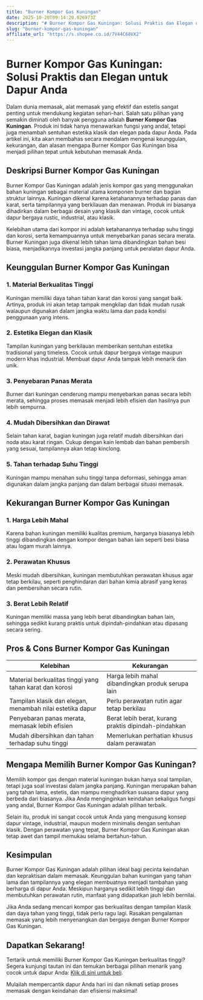 ```yaml
---
title: "Burner Kompor Gas Kuningan"
date: 2025-10-20T09:14:20.026973Z
description: "# Burner Kompor Gas Kuningan: Solusi Praktis dan Elegan untuk Dapur Anda..."
slug: "burner-kompor-gas-kuningan"
affiliate_url: "https://s.shopee.co.id/7V44C68VX2"
---
```

# Burner Kompor Gas Kuningan: Solusi Praktis dan Elegan untuk Dapur Anda

Dalam dunia memasak, alat memasak yang efektif dan estetis sangat penting untuk mendukung kegiatan sehari-hari. Salah satu pilihan yang semakin diminati oleh banyak pengguna adalah **Burner Kompor Gas Kuningan**. Produk ini tidak hanya menawarkan fungsi yang andal, tetapi juga menambah sentuhan estetika klasik dan elegan pada dapur Anda. Pada artikel ini, kita akan membahas secara mendalam mengenai keunggulan, kekurangan, dan alasan mengapa Burner Kompor Gas Kuningan bisa menjadi pilihan tepat untuk kebutuhan memasak Anda.

## Deskripsi Burner Kompor Gas Kuningan

Burner Kompor Gas Kuningan adalah jenis kompor gas yang menggunakan bahan kuningan sebagai material utama komponen burner dan bagian struktur lainnya. Kuningan dikenal karena ketahanannya terhadap panas dan karat, serta tampilannya yang berkilauan dan menawan. Produk ini biasanya dihadirkan dalam berbagai desain yang klasik dan vintage, cocok untuk dapur bergaya rustic, industrial, atau klasik.

Kelebihan utama dari kompor ini adalah ketahanannya terhadap suhu tinggi dan korosi, serta kemampuannya untuk menyebarkan panas secara merata. Burner Kuningan juga dikenal lebih tahan lama dibandingkan bahan besi biasa, menjadikannya investasi jangka panjang untuk peralatan dapur Anda.

## Keunggulan Burner Kompor Gas Kuningan

### 1. Material Berkualitas Tinggi
Kuningan memiliki daya tahan tahan karat dan korosi yang sangat baik. Artinya, produk ini akan tetap tampak mengkilap dan tidak mudah rusak walaupun digunakan dalam jangka waktu lama dan pada kondisi penggunaan yang intens.

### 2. Estetika Elegan dan Klasik
Tampilan kuningan yang berkilauan memberikan sentuhan estetika tradisional yang timeless. Cocok untuk dapur bergaya vintage maupun modern khas industrial. Membuat dapur Anda tampak lebih menarik dan unik.

### 3. Penyebaran Panas Merata
Burner dari kuningan cenderung mampu menyebarkan panas secara lebih merata, sehingga proses memasak menjadi lebih efisien dan hasilnya pun lebih sempurna.

### 4. Mudah Dibersihkan dan Dirawat
Selain tahan karat, bagian kuningan juga relatif mudah dibersihkan dari noda atau karat ringan. Cukup dengan kain lembab dan bahan pembersih yang sesuai, tampilannya akan tetap kinclong.

### 5. Tahan terhadap Suhu Tinggi
Kuningan mampu menahan suhu tinggi tanpa deformasi, sehingga aman digunakan dalam jangka panjang dan dalam berbagai situasi memasak.

## Kekurangan Burner Kompor Gas Kuningan

### 1. Harga Lebih Mahal
Karena bahan kuningan memiliki kualitas premium, harganya biasanya lebih tinggi dibandingkan dengan kompor dengan bahan lain seperti besi biasa atau logam murah lainnya.

### 2. Perawatan Khusus
Meski mudah dibersihkan, kuningan membutuhkan perawatan khusus agar tetap berkilau, seperti penghindaran dari bahan kimia abrasif yang keras dan pembersihan secara rutin.

### 3. Berat Lebih Relatif
Kuningan memiliki massa yang lebih berat dibandingkan bahan lain, sehingga sedikit kurang praktis untuk dipindah-pindahkan atau dipasang secara sering.

## Pros & Cons Burner Kompor Gas Kuningan

| Kelebihan                                              | Kekurangan                                               |
|--------------------------------------------------------|--------------------------------------------------------|
| Material berkualitas tinggi yang tahan karat dan korosi | Harga lebih mahal dibandingkan produk serupa lain      |
| Tampilan klasik dan elegan, menambah nilai estetika dapur | Perlu perawatan rutin agar tetap berkilau             |
| Penyebaran panas merata, memasak lebih efisien        | Berat lebih berat, kurang praktis dipindah-pindahkan   |
| Mudah dibersihkan dan tahan terhadap suhu tinggi     | Memerlukan perhatian khusus dalam perawatan          |

## Mengapa Memilih Burner Kompor Gas Kuningan?

Memilih kompor gas dengan material kuningan bukan hanya soal tampilan, tetapi juga soal investasi dalam jangka panjang. Kuningan merupakan bahan yang tahan lama, estetis, dan mampu menghadirkan suasana dapur yang berbeda dari biasanya. Jika Anda menginginkan keindahan sekaligus fungsi yang andal, Burner Kompor Gas Kuningan adalah pilihan terbaik.

Selain itu, produk ini sangat cocok untuk Anda yang mengusung konsep dapur vintage, industrial, maupun modern minimalis dengan sentuhan klasik. Dengan perawatan yang tepat, Burner Kompor Gas Kuningan akan tetap awet dan tampil memukau selama bertahun-tahun.

## Kesimpulan

Burner Kompor Gas Kuningan adalah pilihan ideal bagi pecinta keindahan dan kepraktisan dalam memasak. Keunggulan bahan kuningan yang tahan lama dan tampilannya yang elegan membuatnya menjadi tambahan yang berharga di dapur Anda. Meskipun harganya sedikit lebih tinggi dan membutuhkan perawatan rutin, manfaat yang didapatkan jauh lebih bernilai.

Jika Anda sedang mencari kompor gas berkualitas dengan tampilan klasik dan daya tahan yang tinggi, tidak perlu ragu lagi. Rasakan pengalaman memasak yang lebih menyenangkan dan bergaya dengan Burner Kompor Gas Kuningan.

## Dapatkan Sekarang! 

Tertarik untuk memiliki Burner Kompor Gas Kuningan berkualitas tinggi? Segera kunjungi tautan ini dan temukan berbagai pilihan menarik yang cocok untuk dapur Anda: [Klik di sini untuk beli](https://s.shopee.co.id/7V44C68VX2).

Mulailah mempercantik dapur Anda hari ini dan nikmati setiap proses memasak dengan keindahan dan efisiensi maksimal!